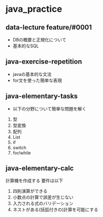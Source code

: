 # java_practice

## data-lecture feature/#0001

- DBの概要と正規化について
- 基本的なSQL

## java-exercise-repetition

- javaの基本的な文法
- for文を使った簡単な表現

## java-elementary-tasks

- 以下の分野について簡単な問題を解く

1. 型
2. 型変換
3. 配列
4. List
5. if
6. switch
7. for/while

## java-elementary-calc

計算機を作成する
要件は以下

1. 四則演算ができる
2. 小数点の計算で誤差が生じない
3. 入力される式のバリデーション
4. ネストがある(括弧付きの)計算を可能にする
